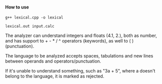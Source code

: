 #### **How to use**

```
g++ lexical.cpp -o lexical

lexical.out input.calc
```

The analyzer can understand integers and floats (4.1, 2.), both as number, and has support to + - * / ^ operators (keywords), as well to ( ) (punctuation).

The language to be analyzed accepts spaces, tabulations and new lines between operands and operators/punctuation.

If it's unable to understand something, such as "3a + 5", where a doesn't belong to the language, it is marked as rejected.
